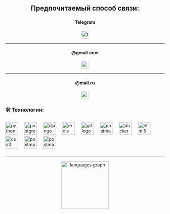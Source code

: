 
<h2 align="center">Предпочитаемый способ связи:</h2>

###
<h4 align="center"> Telegram </h4>
<div align="center">
  <a href="https://t.me/Bargestor" target="_blank">
    <img src="https://img.shields.io/static/v1?message=Telegram&logo=telegram&label=&color=2CA5E0&logoColor=white&labelColor=&style=for-the-badge" height="25" alt="telegram logo"  />
  </a>
</div>

___
<h4 align="center"> @gmail.com </h4>
<div align="center">
  <a href="mailto:bargestor92@gmail.com" target="_blank">
    <img src="https://img.shields.io/static/v1?message=Email&logo=gmail&label=&color=DD4B39&logoColor=white&labelColor=&style=for-the-badge" height="25" alt="gmail logo"  />
  </a>
</div>

___
<h4 align="center"> @mail.ru </h4>
<div align="center">
  <a href="mailto:DIZz92@mail.ru" target="_blank">
    <img src="https://img.shields.io/static/v1?message=Email&logo=gmail&label=&color=DD4B39&logoColor=white&labelColor=&style=for-the-badge" height="25" alt="gmail logo"  />
  </a>
</div>

###

<h3 align="left">🛠 Технологии:</h3>

###

<div align="left">
  <img src="https://skillicons.dev/icons?i=py" height="40" alt="python logo"  />
  <img width="12" />
  <img src="https://skillicons.dev/icons?i=postgres" height="40" alt="postgresql logo"  />
  <img width="12" />
  <img src="https://skillicons.dev/icons?i=django" height="40" alt="django logo"  />
  <img width="12" />
  <img src="https://skillicons.dev/icons?i=redis" height="40" alt="redis logo"  />
  <img width="12" />
  <img src="https://skillicons.dev/icons?i=git" height="40" alt="git logo"  />
  <img width="12" />
  <img src="https://skillicons.dev/icons?i=postman" height="40" alt="postman logo"  />
  <img width="12" />
  <img src="https://skillicons.dev/icons?i=docker" height="40" alt="docker logo"  />
  <img width="12" />
  <img src="https://cdn.jsdelivr.net/gh/devicons/devicon/icons/html5/html5-original.svg" height="40" alt="html5 logo"  />
  <img width="12" />
  <img src="https://cdn.jsdelivr.net/gh/devicons/devicon/icons/css3/css3-original.svg" height="40" alt="css3 logo"  />
  <img width="12" />
  <img src="https://skillicons.dev/icons?i=linux" height="40" alt="postman logo"  />
  <img width="12" />
  <img src="https://skillicons.dev/icons?i=ubuntu" height="40" alt="postman logo"  />
  <img width="12" />
</div>

###
___
<div align="center">
  <img src="https://github-readme-stats.vercel.app/api/top-langs?username=yambur&locale=en&hide_title=false&layout=compact&card_width=320&langs_count=5&theme=dracula&hide_border=false&order=2" height="150" alt="languages graph"  />
</div>

###



